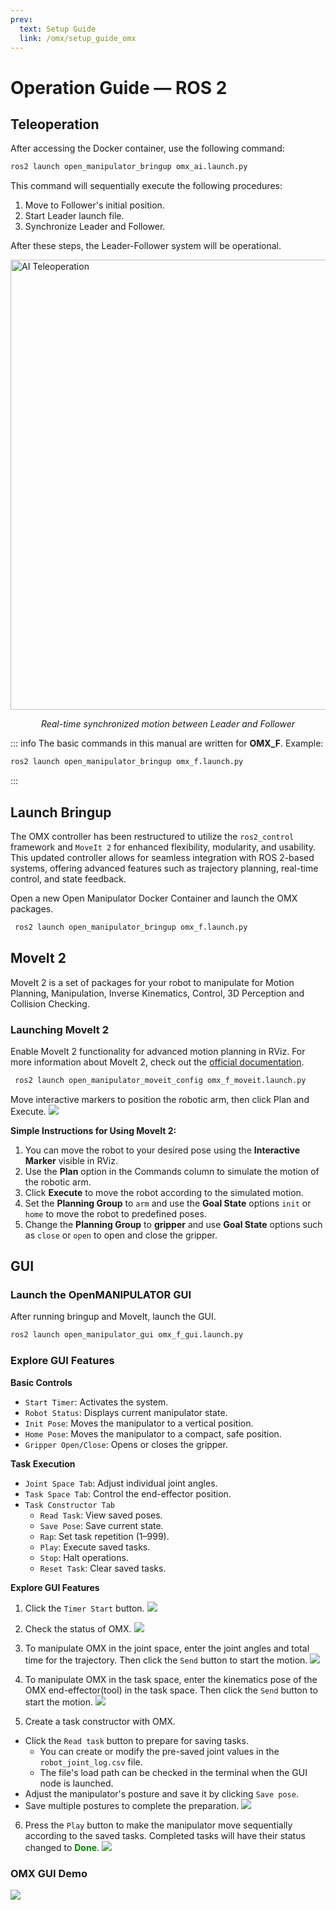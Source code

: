 ```yaml
---
prev: 
  text: Setup Guide
  link: /omx/setup_guide_omx
---
```


# Operation Guide — ROS 2

## Teleoperation
After accessing the Docker container, use the following command:
```bash
ros2 launch open_manipulator_bringup omx_ai.launch.py
```
This command will sequentially execute the following procedures:
1. Move to Follower's initial position.
2. Start Leader launch file.
3. Synchronize Leader and Follower.

After these steps, the Leader-Follower system will be operational.

<img src="/quick_start_guide/omx/ai_teleop.gif" alt="AI Teleoperation" style="display:block;margin:0 auto;max-width:100%;width:720px;" />
<p style="text-align: center;"><em>Real-time synchronized motion between Leader and Follower</em></p>


::: info
The basic commands in this manual are written for **OMX_F**.
Example:
```bash
ros2 launch open_manipulator_bringup omx_f.launch.py
```
:::

## Launch Bringup
The OMX controller has been restructured to utilize the `ros2_control` framework and `MoveIt 2` for enhanced flexibility, modularity, and usability. This updated controller allows for seamless integration with ROS 2-based systems, offering advanced features such as trajectory planning, real-time control, and state feedback.

Open a new Open Manipulator Docker Container and launch the OMX packages.

```bash
 ros2 launch open_manipulator_bringup omx_f.launch.py
```

## MoveIt 2
MoveIt 2 is a set of packages for your robot to manipulate for Motion Planning, Manipulation, Inverse Kinematics, Control, 3D Perception and Collision Checking.

### Launching MoveIt 2
Enable MoveIt 2 functionality for advanced motion planning in RViz.
For more information about MoveIt 2, check out the [official documentation](https://moveit.picknik.ai/main/doc/how_to_guides/how_to_guides.html).
```bash
 ros2 launch open_manipulator_moveit_config omx_f_moveit.launch.py
```
Move interactive markers to position the robotic arm, then click Plan and Execute.
![](/quick_start_guide/omx/moveit2_core.png)

**Simple Instructions for Using MoveIt 2:**
1. You can move the robot to your desired pose using the **Interactive Marker** visible in RViz.
2. Use the **Plan** option in the Commands column to simulate the motion of the robotic arm.
3. Click **Execute** to move the robot according to the simulated motion.
4. Set the **Planning Group** to `arm` and use the **Goal State** options `init` or `home` to move the robot to predefined poses.
5. Change the **Planning Group** to **gripper** and use **Goal State** options such as `close` or `open` to open and close the gripper.


## GUI

### Launch the OpenMANIPULATOR GUI
After running bringup and MoveIt, launch the GUI.
```bash
ros2 launch open_manipulator_gui omx_f_gui.launch.py
```

### Explore GUI Features
**Basic Controls**
- `Start Timer`: Activates the system.
- `Robot Status`: Displays current manipulator state.
- `Init Pose`: Moves the manipulator to a vertical position.
- `Home Pose`: Moves the manipulator to a compact, safe position.
- `Gripper Open/Close`: Opens or closes the gripper.

**Task Execution**
- `Joint Space Tab`: Adjust individual joint angles.
- `Task Space Tab`: Control the end-effector position.
- `Task Constructor Tab`
  - `Read Task`: View saved poses.
  - `Save Pose`: Save current state.
  - `Rap`: Set task repetition (1–999).
  - `Play`: Execute saved tasks.
  - `Stop`: Halt operations.
  - `Reset Task`: Clear saved tasks.

**Explore GUI Features**
1. Click the `Timer Start` button.
![](/quick_start_guide/omx/OMX_GUI1.png)

2. Check the status of OMX.
![](/quick_start_guide/omx/OMX_GUI2.png)

3. To manipulate OMX in the joint space, enter the joint angles and total time for the trajectory. Then click the `Send` button to start the motion.
![](/quick_start_guide/omx/OMX_GUI3.png)

4. To manipulate OMX in the task space, enter the kinematics pose of the OMX end-effector(tool) in the task space. Then click the `Send` button to start the motion.
![](/quick_start_guide/omx/OMX_GUI4.png)

5. Create a task constructor with OMX.
- Click the `Read task` button to prepare for saving tasks.
  - You can create or modify the pre-saved joint values in the `robot_joint_log.csv` file.
  - The file's load path can be checked in the terminal when the GUI node is launched.
- Adjust the manipulator's posture and save it by clicking `Save pose`.
- Save multiple postures to complete the preparation.
![](/quick_start_guide/omx/OMX_GUI5.png)

6. Press the `Play` button to make the manipulator move sequentially according to the saved tasks. Completed tasks will have their status changed to <span style="color: green; font-weight: bold;">Done</span>.
![](/quick_start_guide/omx/OMX_GUI6.png)

### OMX GUI Demo
![](/quick_start_guide/omx/omx_f_gui.gif)